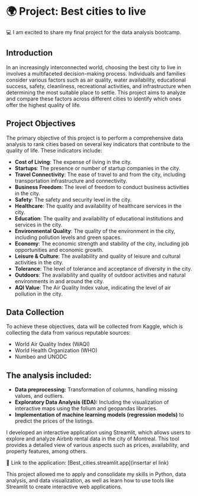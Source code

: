 # 🌍 Project: Best cities to live

💻 I am excited to share my final project for the data analysis bootcamp. 

## Introduction

In an increasingly interconnected world, choosing the best city to live in involves a multifaceted decision-making process. Individuals and families consider various factors such as air quality, water availability, educational success, safety, cleanliness, recreational activities, and infrastructure when determining the most suitable place to settle. This project aims to analyze and compare these factors across different cities to identify which ones offer the highest quality of life.

## Project Objectives

The primary objective of this project is to perform a comprehensive data analysis to rank cities based on several key indicators that contribute to the quality of life. These indicators include:
  - **Cost of Living**: The expense of living in the city.
  - **Startups**: The presence or number of startup companies in the city.
  - **Travel Connectivity**: The ease of travel to and from the city, including transportation infrastructure and connectivity.
  - **Business Freedom**: The level of freedom to conduct business activities in the city.
  - **Safety**: The safety and security level in the city.
  - **Healthcare**: The quality and availability of healthcare services in the city.
  - **Education**: The quality and availability of educational institutions and services in the city.
  - **Environmental Quality**: The quality of the environment in the city, including pollution levels and green spaces.
  - **Economy**: The economic strength and stability of the city, including job opportunities and economic growth.
  - **Leisure & Culture**: The availability and quality of leisure and cultural activities in the city.
  - **Tolerance**: The level of tolerance and acceptance of diversity in the city.
  - **Outdoors**: The availability and quality of outdoor activities and natural environments in and around the city.
  - **AQI Value**: The Air Quality Index value, indicating the level of air pollution in the city.

## Data Collection

To achieve these objectives, data will be collected from Kaggle, which is collecting the data from various reputable sources:
- World Air Quality Index (WAQI)
- World Health Organization (WHO)
- Numbeo and UNODC

## The analysis included:

- **Data preprocessing:** Transformation of columns, handling missing values, and outliers.
- **Exploratory Data Analysis (EDA):** Including the visualization of interactive maps using the folium and geopandas libraries.
- **Implementation of machine learning models (regression models)** to predict the prices of the listings.

I developed an interactive application using Streamlit, which allows users to explore and analyze Airbnb rental data in the city of Montreal. This tool provides a detailed view of various aspects such as prices, availability, and property features, among others.

🔗 Link to the application: [Best_cities.streamlit.app](insertar el link) 

This project allowed me to apply and consolidate my skills in Python, data analysis, and data visualization, as well as learn how to use tools like Streamlit to create interactive web applications.

<insertar video>














